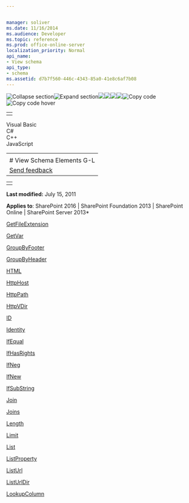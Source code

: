 ```yaml
---


manager: soliver
ms.date: 11/16/2014
ms.audience: Developer
ms.topic: reference
ms.prod: office-online-server
localization_priority: Normal
api_name:
- View schema
api_type:
- schema
ms.assetid: d7b7f560-446c-4343-85a0-41e8c6af7b08
---
```


![Collapse
section](../icons/collapse_all.gif "Collapse section")![Expand
section](../icons/expand_all.gif "Expand section")![](../icons/collapse_all.gif)![](../icons/expand_all.gif)![](../icons/dropdown.gif)![](../icons/dropdownHover.gif)![Copy
code](../icons/copycode.gif "Copy code")![Copy code
hover](../icons/copycodeHighlight.gif "Copy code hover")
<table>
<tbody>
<tr class="odd">
<td align="left"></td>
</tr>
</tbody>
</table>

Visual Basic  
C\#  
C++  
JavaScript  

<table>
<tbody>
<tr class="odd">
<td align="left"><span id="runningHeaderText"></span></td>
</tr>
<tr class="even">
<td align="left"># View Schema Elements G-L</td>
</tr>
<tr class="odd">
<td align="left"><span id="headfeedbackarea" class="feedbackhead"><a href="javascript:SubmitFeedback(&#39;docthis@Microsoft.com&#39;,&#39;&#39;,&#39;&#39;,&#39;&#39;,&#39;1.0.18082.1225&#39;,&#39;%0\dThank%20you%20for%20your%20feedback.%20The%20developer%20writing%20teams%20use%20your%20feedback%20to%20improve%20documentation.%20While%20we%20are%20reviewing%20your%20feedback,%20we%20may%20send%20you%20e-mail%20to%20ask%20for%20clarification%20or%20feedback%20on%20a%20solution.%20We%20do%20not%20use%20your%20e-mail%20address%20for%20any%20other%20purpose%20and%20we%20delete%20it%20after%20we%20finish%20our%20review.%0\AFor%20further%20information%20about%20the%20privacy%20policies%20of%20Microsoft,%20please%20see%20http://privacy.microsoft.com/en-us/default.aspx.%0\A%0\d&#39;,&#39;Customer%20feedback&#39;);">Send feedback</a></span></td>
</tr>
</tbody>
</table>

<table>
<colgroup>
<col width="100%" />
</colgroup>
<tbody>
<tr class="odd">
<td align="left"></td>
</tr>
</tbody>
</table>

**Last modified:** July 15, 2011

**Applies to**: SharePoint 2016 | SharePoint Foundation 2013 |
SharePoint Online | SharePoint Server 2013*

[GetFileExtension](getfileextension-element-view.htm)

[GetVar](getvar-element-view.htm)

[GroupByFooter](groupbyfooter-element-list.htm)

[GroupByHeader](groupbyheader-element-list.htm)

[HTML](html-element-view.htm)

[HttpHost](httphost-element-view.htm)

[HttpPath](httppath-element-view.htm)

[HttpVDir](httpvdir-element-view.htm)

[ID](id-element-view.htm)

[Identity](identity-element-view.htm)

[IfEqual](ifequal-element-view.htm)

[IfHasRights](ifhasrights-element-view.htm)

[IfNeg](ifneg-element-view.htm)

[IfNew](ifnew-element-view.htm)

[IfSubString](ifsubstring-element-view.htm)

[Join](join-element-view.htm)

[Joins](joins-element-view.htm)

[Length](length-element-view.htm)

[Limit](limit-element-view.htm)

[List](list-element-view.htm)

[ListProperty](listproperty-element-view.htm)

[ListUrl](listurl-element-view.htm)

[ListUrlDir](listurldir-element-view.htm)

[LookupColumn](lookupcolumn-element-view.htm)








